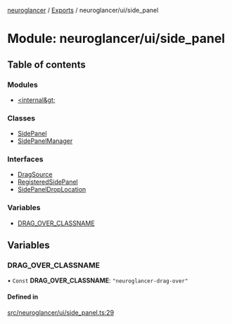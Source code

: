 [neuroglancer](../README.md) / [Exports](../modules.md) / neuroglancer/ui/side\_panel

# Module: neuroglancer/ui/side\_panel

## Table of contents

### Modules

- [&lt;internal\&gt;](neuroglancer_ui_side_panel._internal_.md)

### Classes

- [SidePanel](../classes/neuroglancer_ui_side_panel.SidePanel.md)
- [SidePanelManager](../classes/neuroglancer_ui_side_panel.SidePanelManager.md)

### Interfaces

- [DragSource](../interfaces/neuroglancer_ui_side_panel.DragSource.md)
- [RegisteredSidePanel](../interfaces/neuroglancer_ui_side_panel.RegisteredSidePanel.md)
- [SidePanelDropLocation](../interfaces/neuroglancer_ui_side_panel.SidePanelDropLocation.md)

### Variables

- [DRAG\_OVER\_CLASSNAME](neuroglancer_ui_side_panel.md#drag_over_classname)

## Variables

### DRAG\_OVER\_CLASSNAME

• `Const` **DRAG\_OVER\_CLASSNAME**: ``"neuroglancer-drag-over"``

#### Defined in

[src/neuroglancer/ui/side_panel.ts:29](https://github.com/ActiveBrainAtlas2/neuroglancer/blob/91617476/src/neuroglancer/ui/side_panel.ts#L29)
